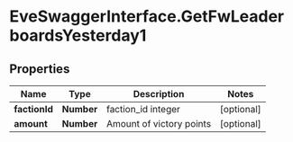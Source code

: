# EveSwaggerInterface.GetFwLeaderboardsYesterday1

## Properties
Name | Type | Description | Notes
------------ | ------------- | ------------- | -------------
**factionId** | **Number** | faction_id integer | [optional] 
**amount** | **Number** | Amount of victory points | [optional] 


